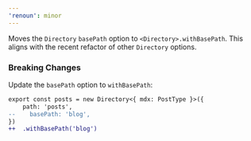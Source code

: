 ```yaml
---
'renoun': minor
---
```


Moves the `Directory` `basePath` option to `<Directory>.withBasePath`. This aligns with the recent refactor of other `Directory` options.

### Breaking Changes

Update the `basePath` option to `withBasePath`:

```diff
export const posts = new Directory<{ mdx: PostType }>({
    path: 'posts',
--    basePath: 'blog',
})
++  .withBasePath('blog')
```
